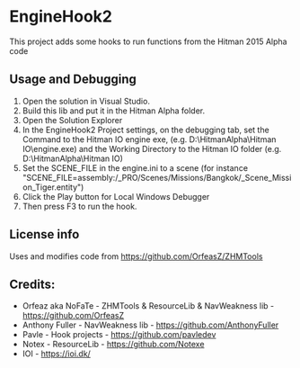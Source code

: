 # EngineHook2

This project adds some hooks to run functions from the Hitman 2015 Alpha code

## Usage and Debugging
1. Open the solution in Visual Studio.
1. Build this lib and put it in the Hitman Alpha folder.
1. Open the Solution Explorer
1. In the EngineHook2 Project settings, on the debugging tab, set the Command to the Hitman IO engine exe, (e.g. D:\HitmanAlpha\Hitman IO\engine.exe) and the Working Directory to the Hitman IO folder (e.g. D:\HitmanAlpha\Hitman IO\)
1. Set the SCENE_FILE in the engine.ini to a scene (for instance "SCENE_FILE=assembly:/_PRO/Scenes/Missions/Bangkok/_Scene_Mission_Tiger.entity")
1. Click the Play button for Local Windows Debugger
1. Then press F3 to run the hook.

## License info
Uses and modifies code from https://github.com/OrfeasZ/ZHMTools

## Credits:
* Orfeaz aka NoFaTe - ZHMTools & ResourceLib & NavWeakness lib - https://github.com/OrfeasZ
* Anthony Fuller - NavWeakness lib - https://github.com/AnthonyFuller
* Pavle - Hook projects - https://github.com/pavledev
* Notex - ResourceLib - https://github.com/Notexe
* IOI - https://ioi.dk/